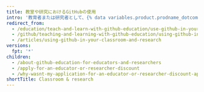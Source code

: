 ```yaml
---
title: 教室や研究におけるGitHubの使用
intro: '教育者または研究者として、{% data variables.product.prodname_dotcom %} を使用して、教室、学生または研究グループなどで共同作業を行います。'
redirect_from:
  - /education/teach-and-learn-with-github-education/use-github-in-your-classroom-and-research
  - /github/teaching-and-learning-with-github-education/using-github-in-your-classroom-and-research
  - /articles/using-github-in-your-classroom-and-research
versions:
  fpt: '*'
children:
  - /about-github-education-for-educators-and-researchers
  - /apply-for-an-educator-or-researcher-discount
  - /why-wasnt-my-application-for-an-educator-or-researcher-discount-approved
shortTitle: Classroom & research
---
```



